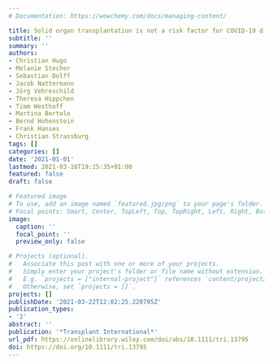 ```yaml
---
# Documentation: https://wowchemy.com/docs/managing-content/

title: Solid organ transplantation is not a risk factor for COVID-19 disease outcome
subtitle: ''
summary: ''
authors:
- Christian Hugo
- Melanie Stecher
- Sebastian Dolff
- Jacob Nattermann
- Jörg Vehreschild
- Theresa Hippchen
- Timm Westhoff
- Martina Bertolo
- Bernd Hohenstein
- Frank Hanses
- Christian Strassburg
tags: []
categories: []
date: '2021-01-01'
lastmod: 2021-03-16T19:25:35+01:00
featured: false
draft: false

# Featured image
# To use, add an image named `featured.jpg/png` to your page's folder.
# Focal points: Smart, Center, TopLeft, Top, TopRight, Left, Right, BottomLeft, Bottom, BottomRight.
image:
  caption: ''
  focal_point: ''
  preview_only: false

# Projects (optional).
#   Associate this post with one or more of your projects.
#   Simply enter your project's folder or file name without extension.
#   E.g. `projects = ["internal-project"]` references `content/project/deep-learning/index.md`.
#   Otherwise, set `projects = []`.
projects: []
publishDate: '2021-03-22T12:02:25.220795Z'
publication_types:
- '2'
abstract: ''
publication: '*Transplant International*'
url_pdf: https://onlinelibrary.wiley.com/doi/abs/10.1111/tri.13795
doi: https://doi.org/10.1111/tri.13795
---
```

